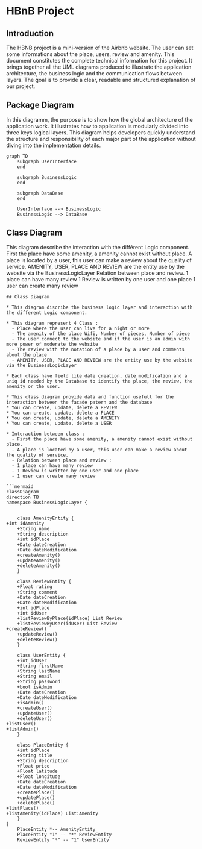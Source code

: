 
# HBnB Project

## Introduction
The HBNB project is a mini-version of the Airbnb website.
The user can set some informations about the place, users, review and amenity.
This document constitutes the complete technical information for this project.
It brings together all the UML diagrams produced to illustrate the application architecture, the business logic and the communication flows between layers. 
The goal is to provide a clear, readable and structured explanation of our project.



## Package Diagram 
In this diagramm, the purpose is to show how the global architecture of the application work. It illustrates how to application is modularly divided into three keys logical layers. 
This diagram helps developers quickly understand the structure and responsibility of each major part of the application without diving into the implementation details.

```mermaid
graph TD
    subgraph UserInterface
    end

    subgraph BusinessLogic
    end

    subgraph DataBase
    end

    UserInterface --> BusinessLogic
    BusinessLogic --> DataBase
```

    
## Class Diagram 

This diagram describe the interaction with the différent Logic component.
First the place have some amenity, a amenity cannot exist without place. 
A place is located by a user, this user can make a review about the quality of service. 
AMENITY, USER, PLACE AND REVIEW are the entity use by the website via the BusinessLogicLayer
Relation between place and review. 
1 place can have many review
1 Review is written by one user and one place
1 user can create many review

```mermaid
## Class Diagram 

* This diagram discribe the business logic layer and interaction with the different Logic component.
  
* This diagram represent 4 Class :
  - Place where the user can live for a night or more
  - The amenity of the place Wifi, Number of pieces, Number of piece
  - The user connect to the website and if the user is an admin with more power of moderate the website
  - The review with the notation of a place by a user and comments about the place
  - AMENITY, USER, PLACE AND REVIEW are the entity use by the website via the BusinessLogicLayer

* Each class have field like date creation, date modification and a uniq id needed by the Database to identify the place, the review, the amenity or the user.

* This class diagram provide data and function usefull for the interaction between the facade patern and the database
* You can create, update, delete a REVIEW
* You can create, update, delete a PLACE
* You can create, update, delete a AMENITY
* You can create, update, delete a USER

* Interaction between class : 
  - First the place have some amenity, a amenity cannot exist without place. 
  - A place is located by a user, this user can make a review about the quality of service. 
  - Relation between place and review : 
  - 1 place can have many review
  - 1 Review is written by one user and one place
  - 1 user can create many review

```mermaid
classDiagram
direction TB
namespace BusinessLogicLayer {


    class AmenityEntity {
+int idAmenity
    +String name
    +String description
    +int idPlace
    +Date dateCreation
    +Date dateModification
    +createAmenity()
    +updateAmenity()
    +deleteAmenity()
    }

    class ReviewEntity {
    +Float rating
    +String comment
    +Date dateCreation
    +Date dateModification
    +int idPlace
    +int idUser
    +listReviewByPlace(idPlace) List Review
    +listReviewByUser(idUser) List Review
+createReview()
    +updateReview()
    +deleteReview()
    }

    class UserEntity {
    +int idUser
    +String firstName
    +String lastName
    +String email
    +String password
    +bool isAdmin
    +Date dateCreation
    +Date dateModification
    +isAdmin()
    +createUser()
    +updateUser()
    +deleteUser()
+listUser()
+listAdmin()
    }

    class PlaceEntity {
    +int idPlace
    +String title
    +String description
    +Float price
    +Float latitude
    +Float longitude
    +Date dateCreation
    +Date dateModification
    +createPlace()
    +updatePlace()
    +deletePlace()
+listPlace()
+listAmenity(idPlace) List:Amenity
    }
}
    PlaceEntity *-- AmenityEntity
    PlaceEntity "1" -- "*" ReviewEntity
    ReviewEntity "*" -- "1" UserEntity


```
